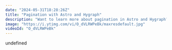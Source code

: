 ```yaml
---
date: "2024-05-31T18:28:26Z"
title: "Pagination with Astro and Hygraph"
description: "Want to learn more about pagination in Astro and Hygraph? Join Bryan and Tim on their mission to asynchronously load more content via pagination or a load more button. Astro rocks!\n\nAsk us any questions in the chat and join the community: https://slack.hygraph.com"
image: "https://i.ytimg.com/vi/O_dVLRWPeBk/maxresdefault.jpg"
videoId: "O_dVLRWPeBk"
---
```


undefined